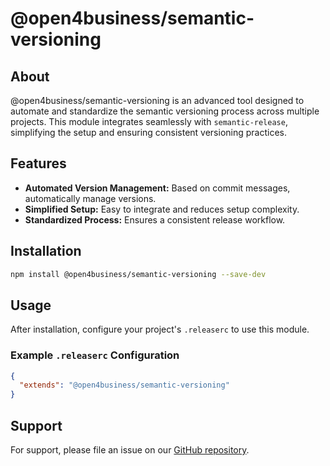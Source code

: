 # @open4business/semantic-versioning

## About
@open4business/semantic-versioning is an advanced tool designed to automate and standardize the semantic versioning process across multiple projects. This module integrates seamlessly with `semantic-release`, simplifying the setup and ensuring consistent versioning practices.

## Features
- **Automated Version Management:** Based on commit messages, automatically manage versions.
- **Simplified Setup:** Easy to integrate and reduces setup complexity.
- **Standardized Process:** Ensures a consistent release workflow.

## Installation
```bash
npm install @open4business/semantic-versioning --save-dev
```

## Usage
After installation, configure your project's `.releaserc` to use this module.

### Example `.releaserc` Configuration
```json
{
  "extends": "@open4business/semantic-versioning"
}
```

## Support
For support, please file an issue on our [GitHub repository](https://github.com/open4business/semantic-versioning).
